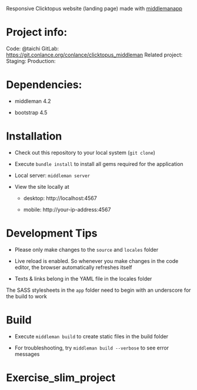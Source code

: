Responsive Clicktopus website (landing page) made with [middlemanapp](https://middlemanapp.com)

# Project info:
Code: @taichi
GitLab: https://git.conlance.org/conlance/clicktopus_middleman
Related project: 
Staging: 
Production: 

# Dependencies:


- middleman 4.2


- bootstrap 4.5



# Installation


- Check out this repository to your local system (`git clone`)


- Execute `bundle install` to install all gems required for the application


- Local server: `middleman server`


- View the site locally at

  * desktop: http://localhost:4567

  * mobile: http://your-ip-address:4567



# Development Tips


- Please only make changes to the `source` and `locales` folder


- Live reload is enabled. So whenever you make changes in the code editor, the browser automatically refreshes itself


- Texts & links belong in the YAML file in the locales folder


The SASS stylesheets in the `app` folder need to begin with an underscore for the build to work



# Build


- Execute `middleman build` to create static files in the build folder


- For troubleshooting, try `middleman build --verbose` to see error messages
# Exercise_slim_project

